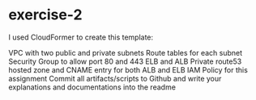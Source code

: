 # exercise-2
I used CloudFormer to create this template:

VPC with two public and private subnets
Route tables for each subnet
Security Group to allow port 80 and 443
ELB and ALB
Private route53 hosted zone and CNAME entry for both ALB and ELB
IAM Policy for this assignment
Commit all artifacts/scripts to Github and write your explanations and
documentations into the readme

